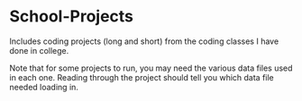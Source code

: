 # School-Projects
Includes coding projects (long and short) from the coding classes I have done in college.

Note that for some projects to run, you may need the various data files used in each one. Reading through the project should tell you which data file needed loading in.
